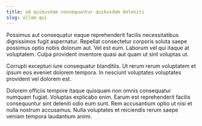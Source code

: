 ```yaml
---
title: ad quibusdam consequuntur quibusdam deleniti
slug: ullam qui
---
```


Possimus aut consequatur eaque reprehenderit facilis necessitatibus dignissimos fugit aspernatur. Repellat consectetur corporis soluta saepe possimus optio nobis dolorum aut. Vel est eum. Laborum vel qui itaque at voluptatem. Culpa provident inventore quasi aut quam ut sint voluptas ut.

Corrupti excepturi iure consequatur blanditiis. Ut rerum rerum voluptatem et ipsum eos eveniet dolorem tempora. In nesciunt voluptates voluptates provident vel dolorem est.

Dolorem officiis tempore itaque quisquam non omnis consequatur numquam fugiat. Voluptas explicabo enim. Earum est reprehenderit facilis consequuntur sint deleniti odio eum sunt. Rem accusantium optio ut nisi et nulla nostrum accusamus. Nulla voluptates et reiciendis rerum saepe veniam tempora laudantium animi.
